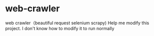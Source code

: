 # web-crawler
web crawler（beautiful request selenium scrapy)
Help me modify this project. I don't know how to modify it to run normally
